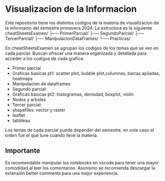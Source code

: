 # Visualizacion de la Informacion

Este repositorio tiene los distintos codigos de la materia de visualizacion de la informaión del semestre primavera 2024. La estructura es la siguiente
cheatSheetsExamen/
├── PrimerParcial/
├── SegundoParcial/
├── TercerParcial/
├── ManipulacionDataFrames/
└── Practicas/


En cheatSheetsExamen se agrupan los codigos de los temas que se ven en cada parcial. Buscan ofrecer una manera organizada y detallada para acceder a los codigos de cada grafica. 
- Primer parcial
- Graficas basicas pt1: scatter plot, bubble plot,columnas, barras apiladas, heatmaps
- Manipulacion de dataframes
- Segundo parcial:
- Graficas basicas pt2: histogramas, denisdad, boxplot, violin
- Nodos y arboles
- Tercer parcial:
- shapefiles: vector y raster
- leaflet
- tabbleau

Los temas de cada parcial puede depender del semestre, en este caso el orden fue el que tuve cuando lleve la materia. 
## Importante
Es recomendable manipular los notebooks en vscode para tener una mayor comodidad al leer los comentarios. Asimismo se recomienda descargar la extensión better comments para una mejor experiencia. 

